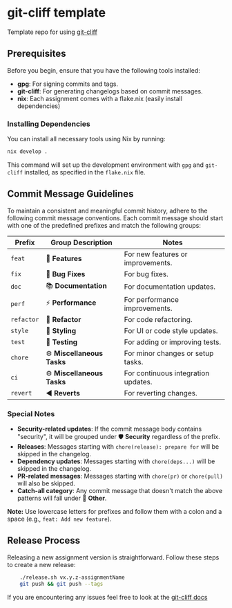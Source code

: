 # git-cliff template

Template repo for using [git-cliff](https://github.com/orhun/git-cliff)

## Prerequisites

Before you begin, ensure that you have the following tools installed:

- **gpg**: For signing commits and tags.
- **git-cliff**: For generating changelogs based on commit messages.
- **nix**: Each assignment comes with a flake.nix (easily install dependencies)

### Installing Dependencies

You can install all necessary tools using Nix by running:

```bash
nix develop .
```

This command will set up the development environment with `gpg` and `git-cliff` installed, as specified in the `flake.nix` file.

## Commit Message Guidelines

To maintain a consistent and meaningful commit history, adhere to the following commit message conventions. Each commit message should start with one of the predefined prefixes and match the following groups:

| Prefix       | Group Description          | Notes                              |
|--------------|----------------------------|------------------------------------|
| `feat`       | 🚀 **Features**            | For new features or improvements. |
| `fix`        | 🐛 **Bug Fixes**           | For bug fixes.                    |
| `doc`        | 📚 **Documentation**       | For documentation updates.        |
| `perf`       | ⚡ **Performance**         | For performance improvements.     |
| `refactor`   | 🚜 **Refactor**            | For code refactoring.             |
| `style`      | 🎨 **Styling**             | For UI or code style updates.     |
| `test`       | 🧪 **Testing**             | For adding or improving tests.    |
| `chore`      | ⚙️ **Miscellaneous Tasks** | For minor changes or setup tasks. |
| `ci`         | ⚙️ **Miscellaneous Tasks** | For continuous integration updates. |
| `revert`     | ◀️ **Reverts**             | For reverting changes.            |

### Special Notes

- **Security-related updates**: If the commit message body contains "security", it will be grouped under 🛡️ **Security** regardless of the prefix.
- **Releases**: Messages starting with `chore(release): prepare for` will be skipped in the changelog.
- **Dependency updates**: Messages starting with `chore(deps...)` will be skipped in the changelog.
- **PR-related messages**: Messages starting with `chore(pr)` or `chore(pull)` will also be skipped.
- **Catch-all category**: Any commit message that doesn't match the above patterns will fall under 💼 **Other**.

**Note:** Use lowercase letters for prefixes and follow them with a colon and a space (e.g., `feat: Add new feature`).

## Release Process

Releasing a new assignment version is straightforward. Follow these steps to create a new release:

```bash
    ./release.sh vx.y.z-assignmentName
    git push && git push --tags
```

If you are encountering any issues feel free to look at the [git-cliff docs](https://github.com/orhun/git-cliff.git)
